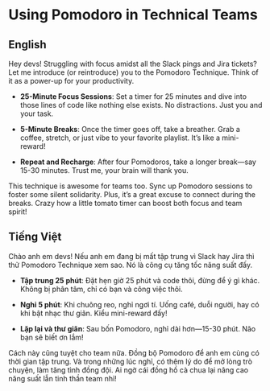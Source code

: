 # Using Pomodoro in Technical Teams

## English
Hey devs! Struggling with focus amidst all the Slack pings and Jira tickets? Let me introduce (or reintroduce) you to the Pomodoro Technique. Think of it as a power-up for your productivity.

- **25-Minute Focus Sessions**: Set a timer for 25 minutes and dive into those lines of code like nothing else exists. No distractions. Just you and your task.

- **5-Minute Breaks**: Once the timer goes off, take a breather. Grab a coffee, stretch, or just vibe to your favorite playlist. It’s like a mini-reward!

- **Repeat and Recharge**: After four Pomodoros, take a longer break—say 15-30 minutes. Trust me, your brain will thank you.

This technique is awesome for teams too. Sync up Pomodoro sessions to foster some silent solidarity. Plus, it’s a great excuse to connect during the breaks. Crazy how a little tomato timer can boost both focus and team spirit!

## Tiếng Việt
Chào anh em devs! Nếu anh em đang bị mất tập trung vì Slack hay Jira thì thử Pomodoro Technique xem sao. Nó là công cụ tăng tốc năng suất đấy.

- **Tập trung 25 phút**: Đặt hẹn giờ 25 phút và code thôi, đừng để ý gì khác. Không bị phân tâm, chỉ có bạn và công việc thôi.

- **Nghỉ 5 phút**: Khi chuông reo, nghỉ ngơi tí. Uống café, duỗi người, hay có khi bật nhạc thư giãn. Kiểu mini-reward đấy!

- **Lặp lại và thư giãn**: Sau bốn Pomodoro, nghỉ dài hơn—15-30 phút. Não bạn sẽ biết ơn lắm!

Cách này cũng tuyệt cho team nữa. Đồng bộ Pomodoro để anh em cùng có thời gian tập trung. Và trong những lúc nghỉ, có thêm lý do để mở lòng trò chuyện, làm tăng tình đồng đội. Ai ngờ cái đồng hồ cà chua lại nâng cao năng suất lẫn tinh thần team nhỉ!